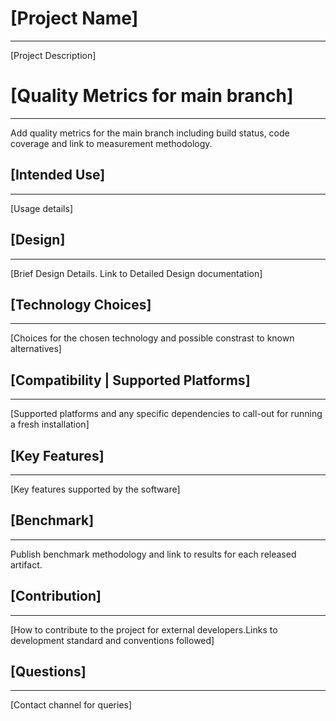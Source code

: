 # [Project Name]
---
[Project Description]

# [Quality Metrics for main branch]
---
Add quality metrics for the main branch including build status, code coverage and link to measurement methodology.

## [Intended Use]
---
[Usage details]

## [Design]
---
[Brief Design Details. Link to Detailed Design documentation]

## [Technology Choices]
---
[Choices for the chosen technology and possible constrast to known alternatives]

## [Compatibility | Supported Platforms]
---
[Supported platforms and any specific dependencies to call-out for running a fresh installation]

## [Key Features]
---
[Key features supported by the software]

## [Benchmark]
---
Publish benchmark methodology and link to results for each released artifact.

## [Contribution]
---
[How to contribute to the project for external developers.Links to development standard and conventions followed]

## [Questions]
---
[Contact channel for queries]
